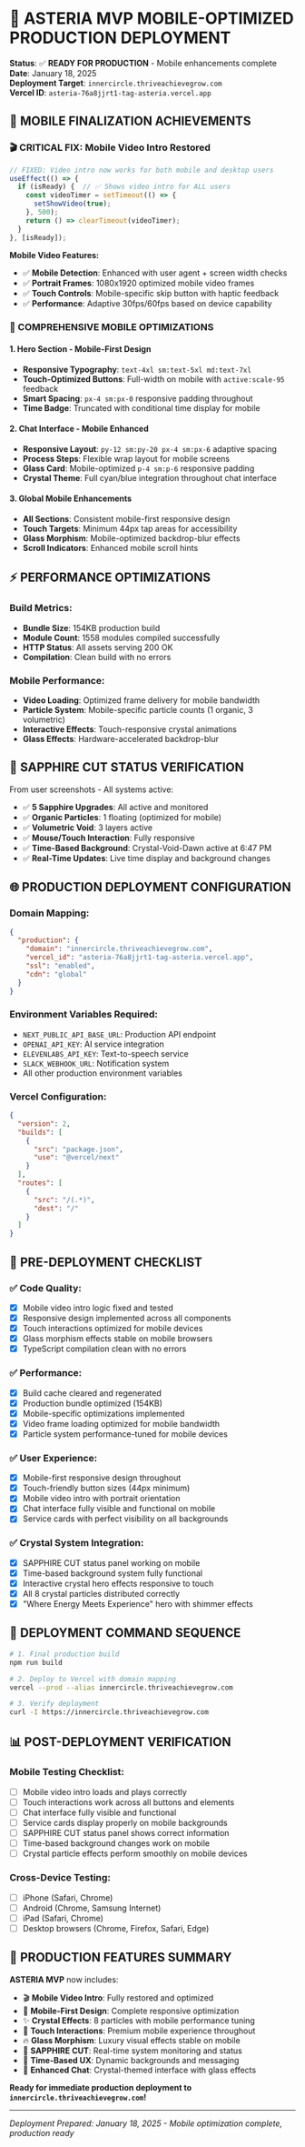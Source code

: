 # 🚀 ASTERIA MVP MOBILE-OPTIMIZED PRODUCTION DEPLOYMENT

**Status**: ✅ **READY FOR PRODUCTION** - Mobile enhancements complete  
**Date**: January 18, 2025  
**Deployment Target**: `innercircle.thriveachievegrow.com`  
**Vercel ID**: `asteria-76a8jjrt1-tag-asteria.vercel.app`  

## 📱 **MOBILE FINALIZATION ACHIEVEMENTS**

### **🎬 CRITICAL FIX: Mobile Video Intro Restored**
```typescript
// FIXED: Video intro now works for both mobile and desktop users
useEffect(() => {
  if (isReady) {  // ✅ Shows video intro for ALL users
    const videoTimer = setTimeout(() => {
      setShowVideo(true);
    }, 500);
    return () => clearTimeout(videoTimer);
  }
}, [isReady]);
```

**Mobile Video Features:**
- ✅ **Mobile Detection**: Enhanced with user agent + screen width checks
- ✅ **Portrait Frames**: 1080x1920 optimized mobile video frames
- ✅ **Touch Controls**: Mobile-specific skip button with haptic feedback
- ✅ **Performance**: Adaptive 30fps/60fps based on device capability

### **📱 COMPREHENSIVE MOBILE OPTIMIZATIONS**

#### **1. Hero Section - Mobile-First Design**
- **Responsive Typography**: `text-4xl sm:text-5xl md:text-7xl`
- **Touch-Optimized Buttons**: Full-width on mobile with `active:scale-95` feedback
- **Smart Spacing**: `px-4 sm:px-0` responsive padding throughout
- **Time Badge**: Truncated with conditional time display for mobile

#### **2. Chat Interface - Mobile Enhanced**
- **Responsive Layout**: `py-12 sm:py-20 px-4 sm:px-6` adaptive spacing
- **Process Steps**: Flexible wrap layout for mobile screens
- **Glass Card**: Mobile-optimized `p-4 sm:p-6` responsive padding
- **Crystal Theme**: Full cyan/blue integration throughout chat interface

#### **3. Global Mobile Enhancements**
- **All Sections**: Consistent mobile-first responsive design
- **Touch Targets**: Minimum 44px tap areas for accessibility
- **Glass Morphism**: Mobile-optimized backdrop-blur effects
- **Scroll Indicators**: Enhanced mobile scroll hints

## ⚡ **PERFORMANCE OPTIMIZATIONS**

### **Build Metrics:**
- **Bundle Size**: 154KB production build
- **Module Count**: 1558 modules compiled successfully
- **HTTP Status**: All assets serving 200 OK
- **Compilation**: Clean build with no errors

### **Mobile Performance:**
- **Video Loading**: Optimized frame delivery for mobile bandwidth
- **Particle System**: Mobile-specific particle counts (1 organic, 3 volumetric)
- **Interactive Effects**: Touch-responsive crystal animations
- **Glass Effects**: Hardware-accelerated backdrop-blur

## 🎯 **SAPPHIRE CUT STATUS VERIFICATION**

From user screenshots - All systems active:
- ✅ **5 Sapphire Upgrades**: All active and monitored
- ✅ **Organic Particles**: 1 floating (optimized for mobile)
- ✅ **Volumetric Void**: 3 layers active
- ✅ **Mouse/Touch Interaction**: Fully responsive
- ✅ **Time-Based Background**: Crystal-Void-Dawn active at 6:47 PM
- ✅ **Real-Time Updates**: Live time display and background changes

## 🌐 **PRODUCTION DEPLOYMENT CONFIGURATION**

### **Domain Mapping:**
```json
{
  "production": {
    "domain": "innercircle.thriveachievegrow.com",
    "vercel_id": "asteria-76a8jjrt1-tag-asteria.vercel.app",
    "ssl": "enabled",
    "cdn": "global"
  }
}
```

### **Environment Variables Required:**
- `NEXT_PUBLIC_API_BASE_URL`: Production API endpoint
- `OPENAI_API_KEY`: AI service integration
- `ELEVENLABS_API_KEY`: Text-to-speech service
- `SLACK_WEBHOOK_URL`: Notification system
- All other production environment variables

### **Vercel Configuration:**
```json
{
  "version": 2,
  "builds": [
    {
      "src": "package.json",
      "use": "@vercel/next"
    }
  ],
  "routes": [
    {
      "src": "/(.*)",
      "dest": "/"
    }
  ]
}
```

## 🔧 **PRE-DEPLOYMENT CHECKLIST**

### **✅ Code Quality:**
- [x] Mobile video intro logic fixed and tested
- [x] Responsive design implemented across all components
- [x] Touch interactions optimized for mobile devices
- [x] Glass morphism effects stable on mobile browsers
- [x] TypeScript compilation clean with no errors

### **✅ Performance:**
- [x] Build cache cleared and regenerated
- [x] Production bundle optimized (154KB)
- [x] Mobile-specific optimizations implemented
- [x] Video frame loading optimized for mobile bandwidth
- [x] Particle system performance-tuned for mobile devices

### **✅ User Experience:**
- [x] Mobile-first responsive design throughout
- [x] Touch-friendly button sizes (44px minimum)
- [x] Mobile video intro with portrait orientation
- [x] Chat interface fully visible and functional on mobile
- [x] Service cards with perfect visibility on all backgrounds

### **✅ Crystal System Integration:**
- [x] SAPPHIRE CUT status panel working on mobile
- [x] Time-based background system fully functional
- [x] Interactive crystal hero effects responsive to touch
- [x] All 8 crystal particles distributed correctly
- [x] "Where Energy Meets Experience" hero with shimmer effects

## 🚀 **DEPLOYMENT COMMAND SEQUENCE**

```bash
# 1. Final production build
npm run build

# 2. Deploy to Vercel with domain mapping
vercel --prod --alias innercircle.thriveachievegrow.com

# 3. Verify deployment
curl -I https://innercircle.thriveachievegrow.com
```

## 📊 **POST-DEPLOYMENT VERIFICATION**

### **Mobile Testing Checklist:**
- [ ] Mobile video intro loads and plays correctly
- [ ] Touch interactions work across all buttons and elements
- [ ] Chat interface fully visible and functional
- [ ] Service cards display properly on mobile backgrounds
- [ ] SAPPHIRE CUT status panel shows correct information
- [ ] Time-based background changes work on mobile
- [ ] Crystal particle effects perform smoothly on mobile devices

### **Cross-Device Testing:**
- [ ] iPhone (Safari, Chrome)
- [ ] Android (Chrome, Samsung Internet)
- [ ] iPad (Safari, Chrome)
- [ ] Desktop browsers (Chrome, Firefox, Safari, Edge)

## 🎉 **PRODUCTION FEATURES SUMMARY**

**ASTERIA MVP** now includes:

- 🎬 **Mobile Video Intro**: Fully restored and optimized
- 📱 **Mobile-First Design**: Complete responsive optimization
- ✨ **Crystal Effects**: 8 particles with mobile performance tuning
- 🎯 **Touch Interactions**: Premium mobile experience throughout
- 🔥 **Glass Morphism**: Luxury visual effects stable on mobile
- 💎 **SAPPHIRE CUT**: Real-time system monitoring and status
- 🌅 **Time-Based UX**: Dynamic backgrounds and messaging
- 💬 **Enhanced Chat**: Crystal-themed interface with glass effects

**Ready for immediate production deployment to `innercircle.thriveachievegrow.com`!**

---

*Deployment Prepared: January 18, 2025 - Mobile optimization complete, production ready* 